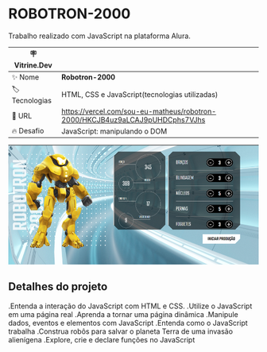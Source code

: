 # ROBOTRON-2000

Trabalho realizado com JavaScript na plataforma Alura.

| :placard: Vitrine.Dev |     |
| -------------  | --- |
| :sparkles: Nome        | **Robotron-2000**
| :label: Tecnologias | HTML, CSS e JavaScript(tecnologias utilizadas)
| :rocket: URL         | https://vercel.com/sou-eu-matheus/robotron-2000/HKCJB4uz9aLCAJ9pUHDCphs7VJhs
| :fire: Desafio     | JavaScript: manipulando o DOM

<!-- Inserir imagem com a #vitrinedev ao final do link -->
![](https://github.com/SOU-EU-MATHEUS/ROBOTRON-2000/blob/main/robotron-capa.png#vitrinedev)

## Detalhes do projeto

.Entenda a interação do JavaScript com HTML e CSS.
.Utilize o JavaScript em uma página real
.Aprenda a tornar uma página dinâmica
.Manipule dados, eventos e elementos com JavaScript
.Entenda como o JavaScript trabalha
.Construa robôs para salvar o planeta Terra de uma invasão alienígena
.Explore, crie e declare funções no JavaScript
